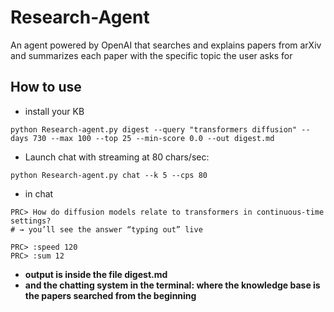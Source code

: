 # Research-Agent
An agent powered by OpenAI that searches and explains papers from arXiv and summarizes each paper with the specific topic the user asks for 

## How to use

- install your KB
```
python Research-agent.py digest --query "transformers diffusion" --days 730 --max 100 --top 25 --min-score 0.0 --out digest.md

```

- Launch chat with streaming at 80 chars/sec:
```
python Research-agent.py chat --k 5 --cps 80

```

- in chat
```
PRC> How do diffusion models relate to transformers in continuous-time settings?
# → you’ll see the answer “typing out” live

PRC> :speed 120
PRC> :sum 12

```

- **output is inside the file digest.md**
- **and the chatting system in the terminal: where the knowledge base is the papers searched from the beginning**
